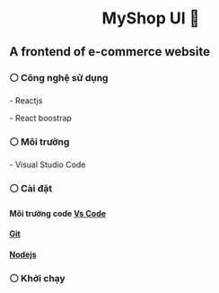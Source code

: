 <h1 align="center">MyShop UI 📝</h1>
<p align="center">

</p>

<h2>A frontend of e-commerce website</h2>

### ⚪️ Công nghệ sử dụng
<p>- Reactjs</p>
<p>- React boostrap</p>


### ⚪️ Môi trường
<p>
  - Visual Studio Code
</p>


### ⚪️ Cài đặt

#### Môi trường code [Vs Code](https://code.visualstudio.com/)

#### [Git](https://git-scm.com/)

#### [Nodejs](https://nodejs.org/en)

### ⚪️ Khởi chạy
